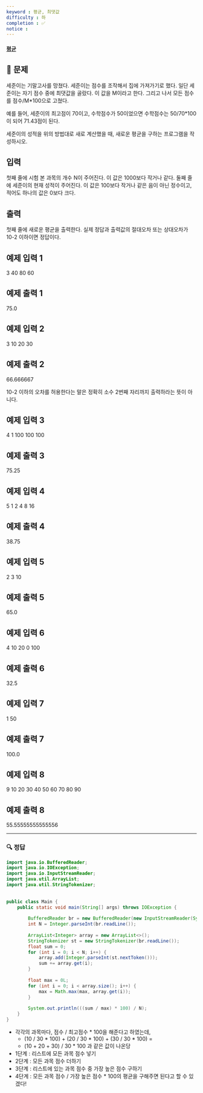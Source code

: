 ```yaml
---
keyword : 평균, 최댓값
difficulty : 하
completion : ✅
notice : 
---
```


#### [평균](https://www.acmicpc.net/problem/1546)

## 📝 문제

세준이는 기말고사를 망쳤다. 세준이는 점수를 조작해서 집에 가져가기로 했다. 일단 세준이는 자기 점수 중에 최댓값을 골랐다. 이 값을 M이라고 한다. 그리고 나서 모든 점수를 점수/M*100으로 고쳤다.

예를 들어, 세준이의 최고점이 70이고, 수학점수가 50이었으면 수학점수는 50/70*100이 되어 71.43점이 된다.

세준이의 성적을 위의 방법대로 새로 계산했을 때, 새로운 평균을 구하는 프로그램을 작성하시오.

## 입력

첫째 줄에 시험 본 과목의 개수 N이 주어진다. 이 값은 1000보다 작거나 같다. 둘째 줄에 세준이의 현재 성적이 주어진다. 이 값은 100보다 작거나 같은 음이 아닌 정수이고, 적어도 하나의 값은 0보다 크다.

## 출력

첫째 줄에 새로운 평균을 출력한다. 실제 정답과 출력값의 절대오차 또는 상대오차가 10-2 이하이면 정답이다.

## 예제 입력 1

3
40 80 60

## 예제 출력 1

75.0

## 예제 입력 2

3
10 20 30

## 예제 출력 2

66.666667

10-2 이하의 오차를 허용한다는 말은 정확히 소수 2번째 자리까지 출력하라는 뜻이 아니다.

## 예제 입력 3

4
1 100 100 100

## 예제 출력 3

75.25

## 예제 입력 4

5
1 2 4 8 16

## 예제 출력 4

38.75

## 예제 입력 5

2
3 10

## 예제 출력 5

65.0

## 예제 입력 6

4
10 20 0 100

## 예제 출력 6

32.5

## 예제 입력 7 

1
50

## 예제 출력 7

100.0

## 예제 입력 8 

9
10 20 30 40 50 60 70 80 90

## 예제 출력 8 

55.55555555555556


---

### 🔍 정답

```java
import java.io.BufferedReader;  
import java.io.IOException;  
import java.io.InputStreamReader;  
import java.util.ArrayList;  
import java.util.StringTokenizer;  
  
  
public class Main {  
    public static void main(String[] args) throws IOException {  
  
        BufferedReader br = new BufferedReader(new InputStreamReader(System.in));  
        int N = Integer.parseInt(br.readLine());  
  
        ArrayList<Integer> array = new ArrayList<>();  
        StringTokenizer st = new StringTokenizer(br.readLine());  
        float sum = 0;  
        for (int i = 0; i < N; i++) {  
            array.add(Integer.parseInt(st.nextToken()));  
            sum += array.get(i);  
        }  
  
        float max = 0L;  
        for (int i = 0; i < array.size(); i++) {  
            max = Math.max(max, array.get(i));  
        }  
  
        System.out.println(((sum / max) * 100) / N);  
    }  
}
```
- 각각의 과목마다, 점수 / 최고점수 * 100을 해준다고 하였는데,
	- (10 / 30 * 100) + (20 / 30 * 100) + (30 / 30 * 100) =
	- (10 + 20 + 30) / 30 * 100 과 같은 값이 나온당
- 1단계 : 리스트에 모든 과목 점수 넣기
- 2단계 : 모든 과목 점수 더하기
- 3단계 : 리스트에 있는 과목 점수 중 가장 높은 점수 구하기
- 4단계 : 모든 과목 점수 / 가장 높은 점수 * 100의 평균을 구해주면 된다고 할 수 있겠다!
